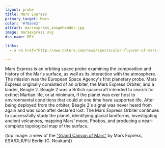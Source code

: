 ```yaml
---
layout: probe
title: Mars Express
primary_target: Mars
color: '#78ae62'
attract: marsexpress_imageheader.jpg
image: marsexpress.svg
dsn_name: MEX

links:
  - a <a href="http://www.nature.com/news/spectacular-flyover-of-mars-1.14041">fly-through of Mars' surface</a> based on the data from Mars Express

---
```

Mars Express is an orbiting space probe examining the composition and history of the Mar's surface, as well as its interaction with the atmosphere. The mission was the European Space Agency's first planetary probe. Mars Express originally consisted of an orbiter, the Mars Express Orbiter, and a lander, Beagle 2. Beagle 2 was a British spacecraft intended to search for extinct Martian life, or at minimum, if the planet was ever host to environmental conditions that could at one time have supported life. After being deployed from the orbiter, Beagle 2's signal was never heard from again and was soon after declared lost. The Mars Express Orbiter continues to successfully study the planet, identifying glacial landforms, investigating ancient volcanoes, mapping Mars' moon, Phobos, and producing a near-complete topological map of the surface.


<div id="caption">(top image: a view of the <a href="http://sci.esa.int/mars-express/43929-light-toned-deposits-in-hebes-chasma/">"Grand Canyon of Mars"</a> by Mars Express, ESA/DLR/FU Berlin (G. Neukum))</div>

